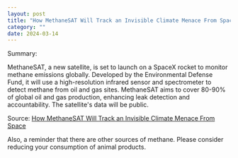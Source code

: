```yaml
---
layout: post
title: "How MethaneSAT Will Track an Invisible Climate Menace From Space"
category: ""
date: 2024-03-14
---
```


Summary:

MethaneSAT, a new satellite, is set to launch on a SpaceX rocket to monitor methane emissions globally. Developed by the Environmental Defense Fund, it will use a high-resolution infrared sensor and spectrometer to detect methane from oil and gas sites. MethaneSAT aims to cover 80-90% of global oil and gas production, enhancing leak detection and accountability. The satellite's data will be public. 

Source: [How MethaneSAT Will Track an Invisible Climate Menace From Space](https://www.nytimes.com/interactive/2024/03/03/climate/methane-satellite-launch-global-warming.html)

Also, a reminder that there are other sources of methane.  Please consider reducing your consumption of animal products.
